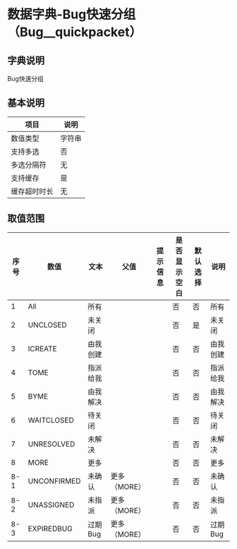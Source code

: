 # 数据字典-Bug快速分组（Bug__quickpacket）
## 字典说明
Bug快速分组

## 基本说明
| 项目 | 说明 |
| -- | -- |
| 数值类型 | 字符串 |
| 支持多选 | 否 |
| 多选分隔符 | 无 |
| 支持缓存 | 是 |
| 缓存超时时长 | 无 |

## 取值范围
| 序号 | 数值 | 文本 | 父值 | 提示信息 | 是否显示空白 | 默认选择 | 说明 |
| -- | -- | -- | -- | -- | -- | -- | -- |
| 1 | All | 所有 |  |  | 否 | 否 | 所有 |
| 2 | UNCLOSED | 未关闭 |  |  | 否 | 是 | 未关闭 |
| 3 | ICREATE | 由我创建 |  |  | 否 | 否 | 由我创建 |
| 4 | TOME | 指派给我 |  |  | 否 | 否 | 指派给我 |
| 5 | BYME | 由我解决 |  |  | 否 | 否 | 由我解决 |
| 6 | WAITCLOSED | 待关闭 |  |  | 否 | 否 | 待关闭 |
| 7 | UNRESOLVED | 未解决 |  |  | 否 | 否 | 未解决 |
| 8 | MORE | 更多 |  |  | 否 | 否 | 更多 |
| 8-1 | UNCONFIRMED | 未确认 | 更多（MORE） |  | 否 | 否 | 未确认 |
| 8-2 | UNASSIGNED | 未指派 | 更多（MORE） |  | 否 | 否 | 未指派 |
| 8-3 | EXPIREDBUG | 过期Bug | 更多（MORE） |  | 否 | 否 | 过期Bug |


